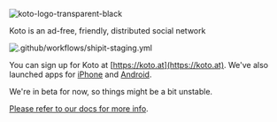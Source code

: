 ![koto-logo-transparent-black](https://user-images.githubusercontent.com/118036/89899037-fa331e00-dbe1-11ea-9e18-5710ee81c79e.png)

Koto is an ad-free, friendly, distributed social network

![.github/workflows/shipit-staging.yml](https://github.com/mreider/koto/workflows/.github/workflows/shipit-staging.yml/badge.svg)

You can sign up for Koto at [https://koto.at](https://koto.at). We've also launched apps for [iPhone](https://apps.apple.com/us/app/koto-social-network/id1530633715) and [Android](https://play.google.com/store/apps/details?id=koto.at&gl=AT).

We're in beta for now, so things might be a bit unstable.

[Please refer to our docs for more info](https://docs.koto.at).


